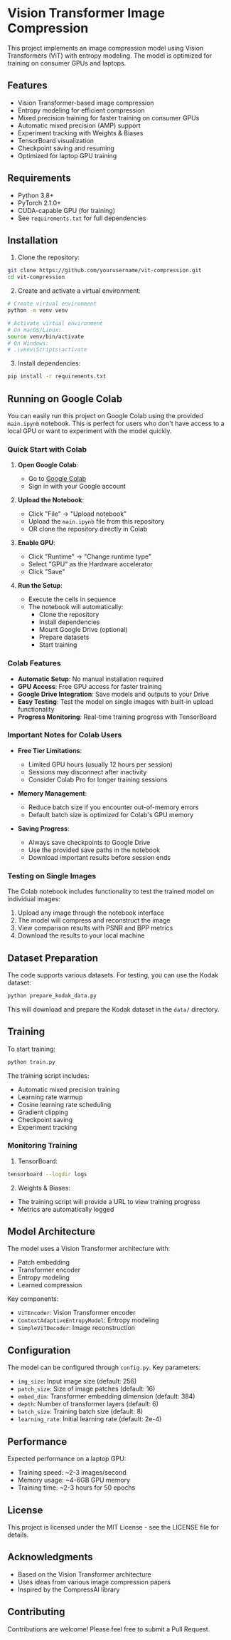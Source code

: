 # Vision Transformer Image Compression

This project implements an image compression model using Vision Transformers (ViT) with entropy modeling. The model is optimized for training on consumer GPUs and laptops.

## Features

- Vision Transformer-based image compression
- Entropy modeling for efficient compression
- Mixed precision training for faster training on consumer GPUs
- Automatic mixed precision (AMP) support
- Experiment tracking with Weights & Biases
- TensorBoard visualization
- Checkpoint saving and resuming
- Optimized for laptop GPU training

## Requirements

- Python 3.8+
- PyTorch 2.1.0+
- CUDA-capable GPU (for training)
- See `requirements.txt` for full dependencies

## Installation

1. Clone the repository:
```bash
git clone https://github.com/yourusername/vit-compression.git
cd vit-compression
```

2. Create and activate a virtual environment:
```bash
# Create virtual environment
python -m venv venv

# Activate virtual environment
# On macOS/Linux:
source venv/bin/activate
# On Windows:
# .\venv\Scripts\activate
```

3. Install dependencies:
```bash
pip install -r requirements.txt
```

## Running on Google Colab

You can easily run this project on Google Colab using the provided `main.ipynb` notebook. This is perfect for users who don't have access to a local GPU or want to experiment with the model quickly.

### Quick Start with Colab

1. **Open Google Colab**:
   - Go to [Google Colab](https://colab.research.google.com)
   - Sign in with your Google account

2. **Upload the Notebook**:
   - Click "File" → "Upload notebook"
   - Upload the `main.ipynb` file from this repository
   - OR clone the repository directly in Colab

3. **Enable GPU**:
   - Click "Runtime" → "Change runtime type"
   - Select "GPU" as the Hardware accelerator
   - Click "Save"

4. **Run the Setup**:
   - Execute the cells in sequence
   - The notebook will automatically:
     - Clone the repository
     - Install dependencies
     - Mount Google Drive (optional)
     - Prepare datasets
     - Start training

### Colab Features

- **Automatic Setup**: No manual installation required
- **GPU Access**: Free GPU access for faster training
- **Google Drive Integration**: Save models and outputs to your Drive
- **Easy Testing**: Test the model on single images with built-in upload functionality
- **Progress Monitoring**: Real-time training progress with TensorBoard

### Important Notes for Colab Users

- **Free Tier Limitations**: 
  - Limited GPU hours (usually 12 hours per session)
  - Sessions may disconnect after inactivity
  - Consider Colab Pro for longer training sessions

- **Memory Management**:
  - Reduce batch size if you encounter out-of-memory errors
  - Default batch size is optimized for Colab's GPU memory

- **Saving Progress**:
  - Always save checkpoints to Google Drive
  - Use the provided save paths in the notebook
  - Download important results before session ends

### Testing on Single Images

The Colab notebook includes functionality to test the trained model on individual images:

1. Upload any image through the notebook interface
2. The model will compress and reconstruct the image
3. View comparison results with PSNR and BPP metrics
4. Download the results to your local machine

## Dataset Preparation

The code supports various datasets. For testing, you can use the Kodak dataset:

```bash
python prepare_kodak_data.py
```

This will download and prepare the Kodak dataset in the `data/` directory.

## Training

To start training:

```bash
python train.py
```

The training script includes:
- Automatic mixed precision training
- Learning rate warmup
- Cosine learning rate scheduling
- Gradient clipping
- Checkpoint saving
- Experiment tracking

### Monitoring Training

1. TensorBoard:
```bash
tensorboard --logdir logs
```

2. Weights & Biases:
- The training script will provide a URL to view training progress
- Metrics are automatically logged

## Model Architecture

The model uses a Vision Transformer architecture with:
- Patch embedding
- Transformer encoder
- Entropy modeling
- Learned compression

Key components:
- `ViTEncoder`: Vision Transformer encoder
- `ContextAdaptiveEntropyModel`: Entropy modeling
- `SimpleViTDecoder`: Image reconstruction

## Configuration

The model can be configured through `config.py`. Key parameters:
- `img_size`: Input image size (default: 256)
- `patch_size`: Size of image patches (default: 16)
- `embed_dim`: Transformer embedding dimension (default: 384)
- `depth`: Number of transformer layers (default: 6)
- `batch_size`: Training batch size (default: 8)
- `learning_rate`: Initial learning rate (default: 2e-4)

## Performance

Expected performance on a laptop GPU:
- Training speed: ~2-3 images/second
- Memory usage: ~4-6GB GPU memory
- Training time: ~2-3 hours for 50 epochs

## License

This project is licensed under the MIT License - see the LICENSE file for details.

## Acknowledgments

- Based on the Vision Transformer architecture
- Uses ideas from various image compression papers
- Inspired by the CompressAI library

## Contributing

Contributions are welcome! Please feel free to submit a Pull Request. 